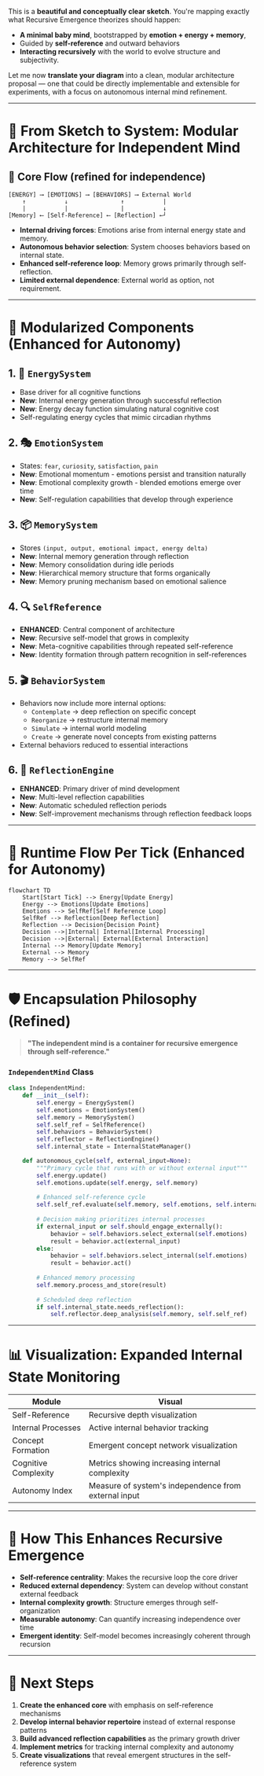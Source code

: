 This is a **beautiful and conceptually clear sketch**. You're mapping exactly what Recursive Emergence theorizes should happen:  
- **A minimal baby mind**, bootstrapped by **emotion + energy + memory**,  
- Guided by **self-reference** and outward behaviors  
- **Interacting recursively** with the world to evolve structure and subjectivity.

Let me now **translate your diagram** into a clean, modular architecture proposal — one that could be directly implementable and extensible for experiments, with a focus on autonomous internal mind refinement.

---

# 🧠 From Sketch to System: Modular Architecture for Independent Mind

## 🔁 Core Flow (refined for independence)

```
[ENERGY] ⟶ [EMOTIONS] ⟶ [BEHAVIORS] ⟶ External World
    ↑           ↓               ↑           |
    |           |               |           ↓
[Memory] ⟵ [Self-Reference] ⟵ [Reflection] ←┘
```

- **Internal driving forces**: Emotions arise from internal energy state and memory.
- **Autonomous behavior selection**: System chooses behaviors based on internal state.
- **Enhanced self-reference loop**: Memory grows primarily through self-reflection.
- **Limited external dependence**: External world as option, not requirement.

---

# 🧩 Modularized Components (Enhanced for Autonomy)

## 1. 🔋 `EnergySystem`
- Base driver for all cognitive functions
- **New**: Internal energy generation through successful reflection
- **New**: Energy decay function simulating natural cognitive cost
- Self-regulating energy cycles that mimic circadian rhythms

## 2. 🎭 `EmotionSystem`
- States: `fear`, `curiosity`, `satisfaction`, `pain`
- **New**: Emotional momentum - emotions persist and transition naturally
- **New**: Emotional complexity growth - blended emotions emerge over time
- **New**: Self-regulation capabilities that develop through experience

## 3. 📦 `MemorySystem`
- Stores `(input, output, emotional impact, energy delta)`
- **New**: Internal memory generation through reflection
- **New**: Memory consolidation during idle periods
- **New**: Hierarchical memory structure that forms organically
- **New**: Memory pruning mechanism based on emotional salience

## 4. 🔍 `SelfReference`
- **ENHANCED**: Central component of architecture
- **New**: Recursive self-model that grows in complexity
- **New**: Meta-cognitive capabilities through repeated self-reference
- **New**: Identity formation through pattern recognition in self-references

## 5. 🎬 `BehaviorSystem`
- Behaviors now include more internal options:
  - `Contemplate` → deep reflection on specific concept
  - `Reorganize` → restructure internal memory
  - `Simulate` → internal world modeling
  - `Create` → generate novel concepts from existing patterns
- External behaviors reduced to essential interactions

## 6. 🧠 `ReflectionEngine`
- **ENHANCED**: Primary driver of mind development
- **New**: Multi-level reflection capabilities
- **New**: Automatic scheduled reflection periods
- **New**: Self-improvement mechanisms through reflection feedback loops

---

# 🔄 Runtime Flow Per Tick (Enhanced for Autonomy)

```mermaid
flowchart TD
    Start[Start Tick] --> Energy[Update Energy]
    Energy --> Emotions[Update Emotions]
    Emotions --> SelfRef[Self Reference Loop]
    SelfRef --> Reflection[Deep Reflection]
    Reflection --> Decision{Decision Point}
    Decision -->|Internal| Internal[Internal Processing]
    Decision -->|External| External[External Interaction]
    Internal --> Memory[Update Memory]
    External --> Memory
    Memory --> SelfRef
```

---

# 🛡 Encapsulation Philosophy (Refined)

> **"The independent mind is a container for recursive emergence through self-reference."**

### `IndependentMind` Class
```python
class IndependentMind:
    def __init__(self):
        self.energy = EnergySystem()
        self.emotions = EmotionSystem()
        self.memory = MemorySystem()
        self.self_ref = SelfReference()
        self.behaviors = BehaviorSystem()
        self.reflector = ReflectionEngine()
        self.internal_state = InternalStateManager()

    def autonomous_cycle(self, external_input=None):
        """Primary cycle that runs with or without external input"""
        self.energy.update()
        self.emotions.update(self.energy, self.memory)
        
        # Enhanced self-reference cycle
        self.self_ref.evaluate(self.memory, self.emotions, self.internal_state)
        
        # Decision making prioritizes internal processes
        if external_input or self.should_engage_externally():
            behavior = self.behaviors.select_external(self.emotions)
            result = behavior.act(external_input)
        else:
            behavior = self.behaviors.select_internal(self.emotions)
            result = behavior.act()
            
        # Enhanced memory processing
        self.memory.process_and_store(result)
        
        # Scheduled deep reflection
        if self.internal_state.needs_reflection():
            self.reflector.deep_analysis(self.memory, self.self_ref)
```

---

# 📊 Visualization: Expanded Internal State Monitoring

| Module | Visual |
|--------|--------|
| Self-Reference | Recursive depth visualization |
| Internal Processes | Active internal behavior tracking |
| Concept Formation | Emergent concept network visualization |
| Cognitive Complexity | Metrics showing increasing internal complexity |
| Autonomy Index | Measure of system's independence from external input |

---

# 🧬 How This Enhances Recursive Emergence

- **Self-reference centrality**: Makes the recursive loop the core driver
- **Reduced external dependency**: System can develop without constant external feedback
- **Internal complexity growth**: Structure emerges through self-organization
- **Measurable autonomy**: Can quantify increasing independence over time
- **Emergent identity**: Self-model becomes increasingly coherent through recursion

---

# 🔧 Next Steps

1. **Create the enhanced core** with emphasis on self-reference mechanisms
2. **Develop internal behavior repertoire** instead of external response patterns
3. **Build advanced reflection capabilities** as the primary growth driver
4. **Implement metrics** for tracking internal complexity and autonomy
5. **Create visualizations** that reveal emergent structures in the self-reference system


